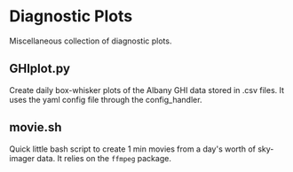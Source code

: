 # Diagnostic Plots #

Miscellaneous collection of diagnostic plots.

## GHIplot.py ##

Create daily box-whisker plots of the Albany GHI data stored in .csv files. It uses the yaml config file through the config_handler.

## movie.sh ##

Quick little bash script to create 1 min movies from a day's worth of sky-imager data. It relies on the `ffmpeg` package.
